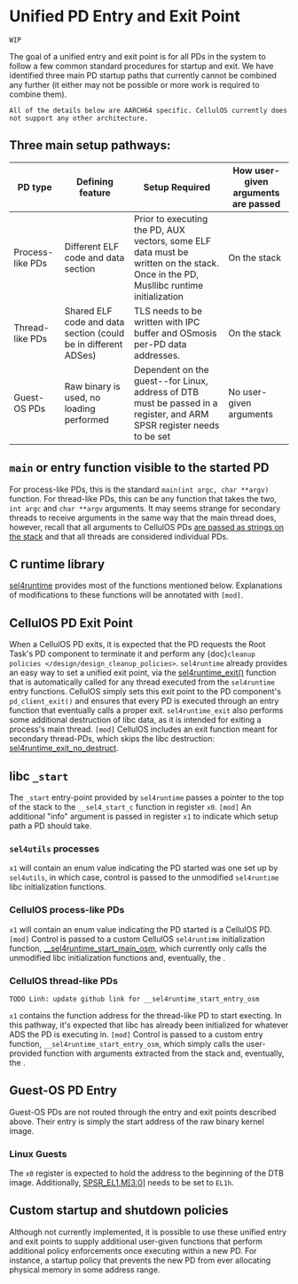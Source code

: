 # Unified PD Entry and Exit Point
```{attention}
WIP
```

The goal of a unified entry and exit point is for all PDs in the system to follow a few common standard procedures for startup and exit. We have identified three main PD startup paths that currently cannot be combined any further (it either may not be possible or more work is required to combine them).

```{note}
All of the details below are AARCH64 specific. CellulOS currently does not support any other architecture.
```

## Three main setup pathways:
| PD type          | Defining feature                                | Setup Required                                                                                                                          | How user-given arguments are passed |
| ---------------- | ----------------------------------------------- | --------------------------------------------------------------------------------------------------------------------------------------- | ----------------------------------- |
| Process-like PDs | Different ELF code and data section             | Prior to executing the PD, AUX vectors, some ELF data must be written on the stack. Once in the PD, Musllibc runtime initialization 	   | On the stack                        |
| Thread-like PDs  | Shared ELF code and data section (could be in different ADSes) | TLS needs to be written with IPC buffer and OSmosis per-PD data addresses.                                               | On the stack                        |
| Guest-OS PDs     | Raw binary is used, no loading performed | Dependent on the guest--for Linux, address of DTB must be passed in a register, and ARM SPSR register needs to be set                          | No user-given arguments             |

## `main` or entry function visible to the started PD
For process-like PDs, this is the standard `main(int argc, char **argv)` function. For thread-like PDs, this can be any function that takes the two, `int argc` and `char **argv` arguments. It may seems strange for secondary threads to receive arguments in the same way that the main thread does, however, recall that all arguments to CellulOS PDs [are passed as strings on the stack](target_pd_runtime_setup_passing_arguments) and that all threads are considered individual PDs.

## C runtime library
[sel4runtime](https://github.com/seL4/sel4runtime) provides most of the functions mentioned below. Explanations of modifications to these functions will be annotated with `[mod]`.

## CellulOS PD Exit Point
When a CellulOS PD exits, it is expected that the PD requests the Root Task's PD component to terminate it and perform any {doc}`cleanup policies </design/design_cleanup_policies>`. `sel4runtime` already provides an easy way to set a unified exit point, via the [sel4runtime_exit()](https://github.com/seL4/sel4runtime/blob/master/src/env.c#L206) function that is automatically called for any thread executed from the `sel4runtime` entry functions. CellulOS simply sets this exit point to the PD component's `pd_client_exit()` and ensures that every PD is executed through an entry function that eventually calls a proper exit. `sel4runtime_exit` also performs some additional destruction of libc data, as it is intended for exiting a process's main thread. `[mod]` CellulOS includes an exit function meant for secondary thread-PDs, which skips the libc destruction: [sel4runtime_exit_no_destruct](https://github.com/sid-agrawal/sel4runtime/blob/cellulos/src/env.c#L217).

## libc `_start`
The `_start` entry-point provided by `sel4runtime` passes a pointer to the top of the stack to the `__sel4_start_c` function in register `x0`. 
`[mod]` An additional "info" argument is passed in register `x1` to indicate which setup path a PD should take.

### `sel4utils` processes
`x1` will contain an enum value indicating the PD started was one set up by `sel4utils`, in which case, control is passed to the unmodified `sel4runtime` libc initialization functions.

### CellulOS process-like PDs
`x1` will contain an enum value indicating the PD started is a CellulOS PD. `[mod]` Control is passed to a custom CellulOS `sel4runtime` initialization function, [__sel4runtime_start_main_osm](https://github.com/sid-agrawal/sel4runtime/blob/ab4680f8ea94fd87c5f8028271af7ff43f4eb810/src/start.c#L25), which currently only calls the unmodified libc initialization functions and, eventually, the [](#cellulos-pd-exit-point).

### CellulOS thread-like PDs
```{attention}
TODO Linh: update github link for __sel4runtime_start_entry_osm
```
`x1` contains the function address for the thread-like PD to start execting. In this pathway, it's expected that libc has already been initialized for whatever ADS the PD is executing in. `[mod]` Control is passed to a custom entry function, `__sel4runtime_start_entry_osm`, which simply calls the user-provided function with arguments extracted from the stack and, eventually, the [](#cellulos-pd-exit-point). 

## Guest-OS PD Entry
Guest-OS PDs are not routed through the entry and exit points described above. Their entry is simply the start address of the raw binary kernel image. 

### Linux Guests
The `x0` register is expected to hold the address to the beginning of the DTB image. Additionally, [SPSR_EL1.M[3:0]](https://developer.arm.com/documentation/ddi0595/2020-12/AArch64-Registers/SPSR-EL1--Saved-Program-Status-Register--EL1-?lang=en) needs to be set to `EL1h`.

## Custom startup and shutdown policies
Although not currently implemented, it is possible to use these unified entry and exit points to supply additional user-given functions that perform additional policy enforcements once executing within a new PD. For instance, a startup policy that prevents the new PD from ever allocating physical memory in some address range.
